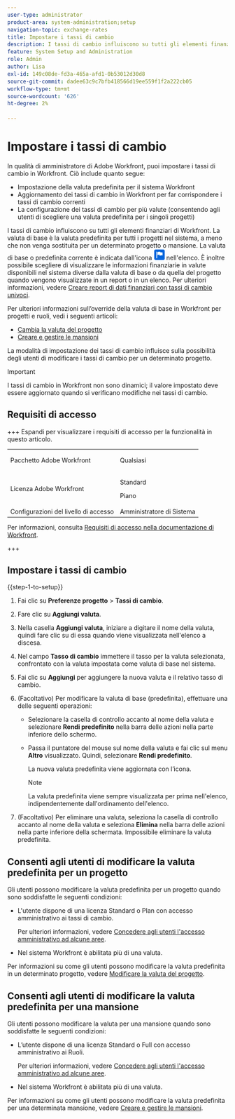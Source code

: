 ```yaml
---
user-type: administrator
product-area: system-administration;setup
navigation-topic: exchange-rates
title: Impostare i tassi di cambio
description: I tassi di cambio influiscono su tutti gli elementi finanziari di Workfront. La valuta di base è la valuta predefinita per tutti i progetti nel sistema.
feature: System Setup and Administration
role: Admin
author: Lisa
exl-id: 149c08de-fd3a-465a-afd1-0b53012d30d8
source-git-commit: dadee63c9c7bfb418566d19ee559f1f2a222cb05
workflow-type: tm+mt
source-wordcount: '626'
ht-degree: 2%

---
```


# Impostare i tassi di cambio

<!--
<p data-mc-conditions="QuicksilverOrClassic.Draft mode">*** DON'T DELETE, DRAFT OR HIDE THIS ARTICLE. IT IS LINKED TO THE PRODUCT, THROUGH THE CONTEXT SENSITIVE HELP LINKS. **</p>
-->

In qualità di amministratore di Adobe Workfront, puoi impostare i tassi di cambio in Workfront. Ciò include quanto segue:

* Impostazione della valuta predefinita per il sistema Workfront
* Aggiornamento dei tassi di cambio in Workfront per far corrispondere i tassi di cambio correnti
* La configurazione dei tassi di cambio per più valute (consentendo agli utenti di scegliere una valuta predefinita per i singoli progetti)

I tassi di cambio influiscono su tutti gli elementi finanziari di Workfront. La valuta di base è la valuta predefinita per tutti i progetti nel sistema, a meno che non venga sostituita per un determinato progetto o mansione. La valuta di base o predefinita corrente è indicata dall&#39;icona ![icona valuta predefinita](assets/default-icon.png) nell&#39;elenco. È inoltre possibile scegliere di visualizzare le informazioni finanziarie in valute disponibili nel sistema diverse dalla valuta di base o da quella del progetto quando vengono visualizzate in un report o in un elenco. Per ulteriori informazioni, vedere [Creare report di dati finanziari con tassi di cambio univoci](../../../reports-and-dashboards/reports/creating-and-managing-reports/create-financial-data-reports-unique-exchange-rates.md).

Per ulteriori informazioni sull’override della valuta di base in Workfront per progetti e ruoli, vedi i seguenti articoli:

* [Cambia la valuta del progetto](../../../manage-work/projects/project-finances/change-project-currency.md)
* [Creare e gestire le mansioni](../../../administration-and-setup/set-up-workfront/organizational-setup/create-manage-job-roles.md)

La modalità di impostazione dei tassi di cambio influisce sulla possibilità degli utenti di modificare i tassi di cambio per un determinato progetto.

>[!IMPORTANT]
>
>I tassi di cambio in Workfront non sono dinamici; il valore impostato deve essere aggiornato quando si verificano modifiche nei tassi di cambio.

## Requisiti di accesso

+++ Espandi per visualizzare i requisiti di accesso per la funzionalità in questo articolo.

<table style="table-layout:auto"> 
 <col> 
 <col> 
 <tbody> 
  <tr> 
   <td>Pacchetto Adobe Workfront</td> 
   <td><p>Qualsiasi</p></td> 
  </tr> 
  <tr> 
   <td>Licenza Adobe Workfront</td> 
   <td><p>Standard</p>
       <p>Piano</p></td>
  </tr> 
  <tr> 
   <td>Configurazioni del livello di accesso</td> 
   <td>Amministratore di Sistema</td> 
  </tr> 
 </tbody> 
</table>

Per informazioni, consulta [Requisiti di accesso nella documentazione di Workfront](/help/quicksilver/administration-and-setup/add-users/access-levels-and-object-permissions/access-level-requirements-in-documentation.md).

+++

## Impostare i tassi di cambio

{{step-1-to-setup}}

1. Fai clic su **Preferenze progetto** > **Tassi di cambio**.

1. Fare clic su **Aggiungi valuta**.
1. Nella casella **Aggiungi valuta**, iniziare a digitare il nome della valuta, quindi fare clic su di essa quando viene visualizzata nell&#39;elenco a discesa.
1. Nel campo **Tasso di cambio** immettere il tasso per la valuta selezionata, confrontato con la valuta impostata come valuta di base nel sistema.
1. Fai clic su **Aggiungi** per aggiungere la nuova valuta e il relativo tasso di cambio.
1. (Facoltativo) Per modificare la valuta di base (predefinita), effettuare una delle seguenti operazioni:

   * Selezionare la casella di controllo accanto al nome della valuta e selezionare **Rendi predefinito** nella barra delle azioni nella parte inferiore dello schermo.
   * Passa il puntatore del mouse sul nome della valuta e fai clic sul menu **Altro** visualizzato. Quindi, selezionare **Rendi predefinito**.

     La nuova valuta predefinita viene aggiornata con l’icona.

     >[!NOTE]
     >
     >La valuta predefinita viene sempre visualizzata per prima nell&#39;elenco, indipendentemente dall&#39;ordinamento dell&#39;elenco.

1. (Facoltativo) Per eliminare una valuta, seleziona la casella di controllo accanto al nome della valuta e seleziona **Elimina** nella barra delle azioni nella parte inferiore della schermata. Impossibile eliminare la valuta predefinita.

## Consenti agli utenti di modificare la valuta predefinita per un progetto

Gli utenti possono modificare la valuta predefinita per un progetto quando sono soddisfatte le seguenti condizioni:

* L&#39;utente dispone di una licenza Standard o Plan con accesso amministrativo ai tassi di cambio.

  Per ulteriori informazioni, vedere [Concedere agli utenti l&#39;accesso amministrativo ad alcune aree](../../../administration-and-setup/add-users/configure-and-grant-access/grant-users-admin-access-certain-areas.md).

* Nel sistema Workfront è abilitata più di una valuta.

Per informazioni su come gli utenti possono modificare la valuta predefinita in un determinato progetto, vedere [Modificare la valuta del progetto](../../../manage-work/projects/project-finances/change-project-currency.md).

## Consenti agli utenti di modificare la valuta predefinita per una mansione

Gli utenti possono modificare la valuta per una mansione quando sono soddisfatte le seguenti condizioni:

* L’utente dispone di una licenza Standard o Full con accesso amministrativo ai Ruoli.

  Per ulteriori informazioni, vedere [Concedere agli utenti l&#39;accesso amministrativo ad alcune aree](../../../administration-and-setup/add-users/configure-and-grant-access/grant-users-admin-access-certain-areas.md).

* Nel sistema Workfront è abilitata più di una valuta.

Per informazioni su come gli utenti possono modificare la valuta predefinita per una determinata mansione, vedere [Creare e gestire le mansioni](../../../administration-and-setup/set-up-workfront/organizational-setup/create-manage-job-roles.md).


<!--The default currency is the currency that is used as the default for all projects and reports throughout the system. The current default is indicated with an icon ![Default currency icon](assets/default-icon.png).-->
